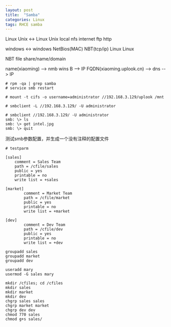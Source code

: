 ```yaml
---
layout: post
title:  "Samba"
categories: Linux
tags: RHCE samba
---
```



Linux Unix <-> Linux Unix	local 		nfs
				internet 	ftp http

windows <-> windows		NetBios(MAC)  NBT(tcp/ip)
Linux       Linux 	

NBT	file share/name/domain

name(xiaoming) --> nmb wins B --> IP
FQDN(xiaoming.uplook.cn) --> dns --> IP


```
# rpm -qa | grep samba
# service smb restart

# mount -t cifs -o username=administrator //192.168.3.129/uplook /mnt

# smbclient -L //192.168.3.129/ -U administrator

# smbclient //192.168.3.129/ -U administrator
smb: \> ls
smb: \> get intel.jpg
smb: \> quit
```

测试smb参数配置，并生成一个没有注释的配置文件

```
# testparm
```

```
[sales]
	comment = Sales Team
	path = /cfile/sales
	public = yes
	printable = no
	write list = +sales

[market]
        comment = Market Team
        path = /cfile/market
        public = yes
        printable = no
        write list = +market

[dev]
        comment = Dev Team
        path = /cfile/dev
        public = yes
        printable = no
        write list = +dev
```

```
groupadd sales
groupadd market
groupadd dev

useradd mary
usermod -G sales mary

mkdir /cfiles; cd /cfiles
mkdir sales
mkdir market
mkdir dev
chgrp sales sales
chgrp market market
chgrp dev dev
chmod 770 sales
chmod g+s sales/
```

